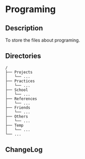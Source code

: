 # Programing

## Description

To store the files about programing.


## Directories

```
/
├── Projects
│   └── ...
├── Practices
│   └── ...
├── School
│   └── ...
├── References
│   └── ...
├── Friends
│   └── ...
├── Others
│   └── ...
├── Temp
│   └── ...
└── ...
```


## ChangeLog

